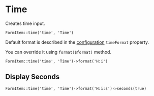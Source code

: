 # Time

Creates time input.

	FormItem::time('time', 'Time')

Default format is described in the [configuration](/{{version}}/configuration/general) `timeFormat` property. 

You can override it using `format($format)` method.

	FormItem::time('time', 'Time')->format('H:i')

## Display Seconds

	FormItem::time('time', 'Time')->format('H:i:s')->seconds(true)